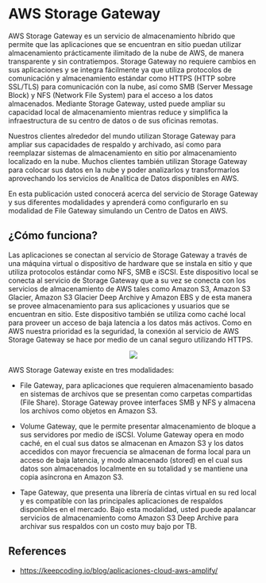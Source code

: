 # AWS Storage Gateway

AWS Storage Gateway es un servicio de almacenamiento híbrido que permite que las aplicaciones que se encuentran en sitio puedan utilizar almacenamiento prácticamente ilimitado de la nube de AWS, de manera transparente y sin contratiempos. Storage Gateway no requiere cambios en sus aplicaciones y se integra fácilmente ya que utiliza protocolos de comunicación y almacenamiento estándar como HTTPS (HTTP sobre SSL/TLS) para comunicación con la nube, así como SMB (Server Message Block) y NFS (Network File System) para el acceso a los datos almacenados. Mediante Storage Gateway, usted puede ampliar su capacidad local de almacenamiento mientras reduce y simplifica la infraestructura de su centro de datos o de sus oficinas remotas.

Nuestros clientes alrededor del mundo utilizan Storage Gateway para ampliar sus capacidades de respaldo y archivado, así como para reemplazar sistemas de almacenamiento en sitio por almacenamiento localizado en la nube. Muchos clientes también utilizan Storage Gateway para colocar sus datos en la nube y poder analizarlos y transformarlos aprovechando los servicios de Analítica de Datos disponibles en AWS.

En esta publicación usted conocerá acerca del servicio de Storage Gateway y sus diferentes modalidades y aprenderá como configurarlo en su modalidad de File Gateway simulando un Centro de Datos en AWS.

## ¿Cómo funciona?

Las aplicaciones se conectan al servicio de Storage Gateway a través de una máquina virtual o dispositivo de hardware que se instala en sitio y que utiliza protocolos estándar como NFS, SMB e iSCSI. Este dispositivo local se conecta al servicio de Storage Gateway que a su vez se conecta con los servicios de almacenamiento de AWS tales como Amazon S3, Amazon S3 Glacier, Amazon S3 Glacier Deep Archive y Amazon EBS y de esta manera se provee almacenamiento para sus aplicaciones y usuarios que se encuentran en sitio. Este dispositivo también se utiliza como caché local para proveer un acceso de baja latencia a los datos más activos. Como en AWS nuestra prioridad es la seguridad, la conexión al servicio de AWS Storage Gateway se hace por medio de un canal seguro utilizando HTTPS.

<p align="center">
  <img src="https://github.com/dimasx010/knowledge/assets/105082657/af31b90d-76c3-4f91-9bad-86fed26124b6">
</p>

AWS Storage Gateway existe en tres modalidades:

- File Gateway, para aplicaciones que requieren almacenamiento basado en sistemas de archivos que se presentan como carpetas compartidas (File Share). Storage Gateway provee interfaces SMB y NFS y almacena los archivos como objetos en Amazon S3.

- Volume Gateway, que le permite presentar almacenamiento de bloque a sus servidores por medio de iSCSI. Volume Gateway opera en modo caché, en el cual sus datos se almacenan en Amazon S3 y los datos accedidos con mayor frecuencia se almacenan de forma local para un acceso de baja latencia, y modo almacenado (stored) en el cual sus datos son almacenados localmente en su totalidad y se mantiene una copia asíncrona en Amazon S3.

- Tape Gateway, que presenta una librería de cintas virtual en su red local y es compatible con las principales aplicaciones de respaldos disponibles en el mercado. Bajo esta modalidad, usted puede apalancar servicios de almacenamiento como Amazon S3 Deep Archive para archivar sus respaldos con un costo muy bajo por TB.

## References
- https://keepcoding.io/blog/aplicaciones-cloud-aws-amplify/
